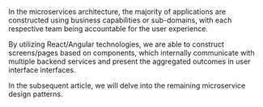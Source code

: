 In the microservices architecture, the majority of applications are constructed using business capabilities or sub-domains, with each respective team being accountable for the user experience.

By utilizing React/Angular technologies, we are able to construct screens/pages based on components, which internally communicate with multiple backend services and present the aggregated outcomes in user interface interfaces.

In the subsequent article, we will delve into the remaining microservice design patterns.